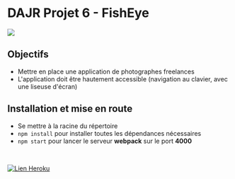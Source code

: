 # DAJR Projet 6 - FishEye
![](https://user.oc-static.com/upload/2020/08/18/15977566540758_15975854296086_image1%20%281%29.png)


## Objectifs
- Mettre en place une application de photographes freelances
- L'application doit être hautement accessible (navigation au clavier, avec une liseuse d'écran)

## Installation et mise en route

- Se mettre à la racine du répertoire
- `npm install` pour installer toutes les dépendances nécessaires
- `npm start` pour lancer le serveur **webpack** sur le port **4000**  
  
 <br/>

[![Lien Heroku](https://img.shields.io/badge/Vercel-Visit-blue)](https://dajr-david-michel-p6.vercel.app/)

